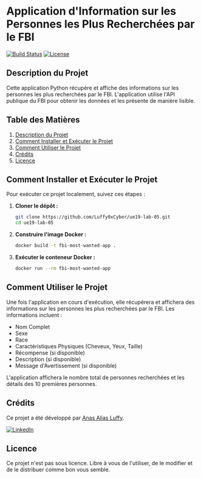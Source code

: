 
# Application d'Information sur les Personnes les Plus Recherchées par le FBI
[![Build Status](https://cdn.prod.website-files.com/5e0f1144930a8bc8aace526c/65dd9eb5aaca434fac4f1c7c_Build-Passing-brightgreen.svg)](https://github.com/Luffy0xCyber/ue19-lab-05/actions)
[![License](https://img.shields.io/badge/License-Unlicensed-blue.svg)](https://github.com/Luffy0xCyber/ue19-lab-05/blob/main/LICENSE)


## Description du Projet

Cette application Python récupère et affiche des informations sur les personnes les plus recherchées par le FBI. L'application utilise l'API publique du FBI pour obtenir les données et les présente de manière lisible. 

## Table des Matières

1. [Description du Projet](#description-du-projet)
2. [Comment Installer et Exécuter le Projet](#comment-installer-et-exécuter-le-projet)
3. [Comment Utiliser le Projet](#comment-utiliser-le-projet)
4. [Crédits](#crédits)
5. [Licence](#licence)

## Comment Installer et Exécuter le Projet

Pour exécuter ce projet localement, suivez ces étapes :

1. **Cloner le dépôt :**
    ```sh
    git clone https://github.com/Luffy0xCyber/ue19-lab-05.git
    cd ue19-lab-05
    ```

2. **Construire l'image Docker :**
    ```sh
    docker build -t fbi-most-wanted-app .
    ```

3. **Exécuter le conteneur Docker :**
    ```sh
    docker run --rm fbi-most-wanted-app
    ```

## Comment Utiliser le Projet

Une fois l'application en cours d'exécution, elle récupérera et affichera des informations sur les personnes les plus recherchées par le FBI. Les informations incluent :

- Nom Complet
- Sexe
- Race
- Caractéristiques Physiques (Cheveux, Yeux, Taille)
- Récompense (si disponible)
- Description (si disponible)
- Message d'Avertissement (si disponible)

L'application affichera le nombre total de personnes recherchées et les détails des 10 premières personnes.

## Crédits

Ce projet a été développé par [Anas Alias Luffy](https://github.com/Luffy0xCyber).

[![LinkedIn](https://img.shields.io/badge/LinkedIn-Connect-blue)](https://www.linkedin.com/in/anaself/)

## Licence

Ce projet n'est pas sous licence. Libre à vous de l'utiliser, de le modifier et de le distribuer comme bon vous semble.

